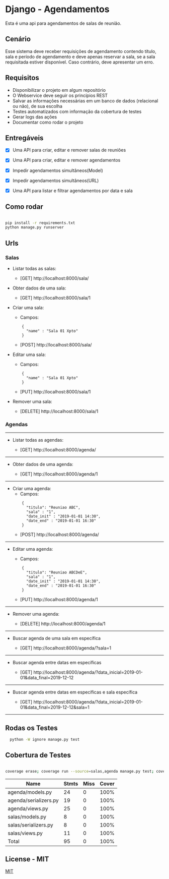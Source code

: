 # Django - Agendamentos  

Esta é uma api para agendamentos de salas de reunião.  

## Cenário  

Esse sistema deve receber requisições de agendamento contendo título, sala e período de agendamento e
deve apenas reservar a sala, se a sala requisitada estiver disponível. Caso contrário, deve apresentar um erro. 
  

## Requisitos
  

- Disponibilizar o projeto em algum repositório
- O Webservice deve seguir os princípios REST
- Salvar as informações necessárias em um banco de dados (relacional ou não), de sua escolha
- Testes automatizados com informação da cobertura de testes
- Gerar logs das ações
- Documentar como rodar o projeto


## Entregáveis  

- [x] Uma API para criar, editar e remover salas de reuniões
- [x] Uma API para criar, editar e remover agendamentos
- [x] Impedir agendamentos simultâneos(Model)
- [x] Impedir agendamentos simultâneos(URL)
- [x] Uma API para listar e filtrar agendamentos por data e sala
  

## Como rodar  

```bash

pip install -r requirements.txt
python manage.py runserver

``` 
  

## Urls

### Salas

- Listar todas as salas:

	- [GET] http://localhost:8000/sala/

- Obter dados de uma sala:

	- [GET] http://localhost:8000/sala/1

- Criar uma sala:

	- Campos: 
	```
		{
		  "name" : "Sala 01 Xpto"
		}
	```
	- [POST] http://localhost:8000/sala/

- Editar uma sala:	
	- Campos: 
	```
		{
		  "name" : "Sala 01 Xpto"
		}
	```
	- [PUT] http://localhost:8000/sala/1

- Remover uma sala:
	- [DELETE] http://localhost:8000/sala/1

  

### Agendas
---
- Listar todas as agendas:

	- [GET] http://localhost:8000/agenda/
---
- Obter dados de uma agenda:

	- [GET] http://localhost:8000/agenda/1
---
- Criar uma agenda:
	- Campos:
	```
		{
		  "titulo": "Reuniao ABC",
		  "sala" : "1",
		  "date_init" : "2019-01-01 14:30",
		  "date_end" : "2019-01-01 16:30"
		}
	```
	- [POST] http://localhost:8000/agenda/
---
- Editar uma agenda:
	
	- Campos:
	```
		{
		  "titulo": "Reuniao ABCDeE",
		  "sala" : "1",
		  "date_init" : "2019-01-01 14:30",
		  "date_end" : "2019-01-01 16:30"
		}
	```

	- [PUT] http://localhost:8000/agenda/1
---
- Remover uma agenda:

	- [DELETE] http://localhost:8000/agenda/1
---
- Buscar agenda de uma sala em específica

	- [GET] http://localhost:8000/agenda/?sala=1
---
- Buscar agenda entre datas em específicas

	- [GET] http://localhost:8000/agenda/?data_inicial=2019-01-01&data_final=2019-12-12
---
- Buscar agenda entre datas em específicas e sala específica

	- [GET] http://localhost:8000/agenda/?data_inicial=2019-01-01&data_final=2019-12-12&sala=1
---
  
## Rodas os Testes
```bash
  python -W ignore manage.py test 
```
## Cobertura de Testes 

```bash

coverage erase; coverage run --source=salas,agenda manage.py test; coverage report
```

|Name | Stmts |Miss| Cover|
|-|-|-|-|
|agenda/models.py |24 |0 |100%
|agenda/serializers.py |19 |0 |100%
|agenda/views.py |25 |0 |100%
|salas/models.py |8 |0 |100%
|salas/serializers.py |8 |0 |100%
|salas/views.py |11 |0 |100%
|Total |95 |0 |100%   

## License - MIT
  
[MIT](https://choosealicense.com/licenses/mit/)
